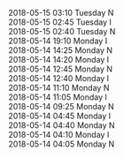 2018-05-15 03:10 Tuesday  N  
2018-05-15 02:45 Tuesday  I  
2018-05-15 02:40 Tuesday  N  
2018-05-14 19:10 Monday  I  
2018-05-14 14:25 Monday  N  
2018-05-14 14:20 Monday  I  
2018-05-14 12:45 Monday  N  
2018-05-14 12:40 Monday  I  
2018-05-14 11:10 Monday  N  
2018-05-14 11:05 Monday  I  
2018-05-14 09:25 Monday  N  
2018-05-14 04:45 Monday  I  
2018-05-14 04:40 Monday  N  
2018-05-14 04:10 Monday  I  
2018-05-14 04:05 Monday  N  

